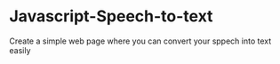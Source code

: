 # Javascript-Speech-to-text
Create a simple web page where you can convert your sppech into text easily
